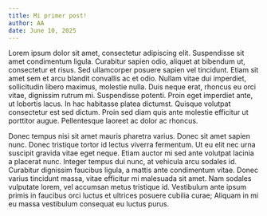 ```yaml
---
title: Mi primer post!
author: AA
date: June 10, 2025
---
```


Lorem ipsum dolor sit amet, consectetur adipiscing elit. Suspendisse sit amet condimentum ligula. Curabitur sapien odio, aliquet at bibendum ut, consectetur et risus. Sed ullamcorper posuere sapien vel tincidunt. Etiam sit amet sem et arcu blandit convallis ac et odio. Nullam vitae dui imperdiet, sollicitudin libero maximus, molestie nulla. Duis neque erat, rhoncus eu orci vitae, dignissim rutrum mi. Suspendisse potenti. Proin eget imperdiet ante, ut lobortis lacus. In hac habitasse platea dictumst. Quisque volutpat consectetur est sed dictum. Proin sed diam quis ante molestie efficitur ut porttitor augue. Pellentesque laoreet ac dolor ac rhoncus.

Donec tempus nisi sit amet mauris pharetra varius. Donec sit amet sapien nunc. Donec tristique tortor id lectus viverra fermentum. Ut eu elit nec urna suscipit gravida vitae eget neque. Etiam auctor mi sed ante volutpat lacinia a placerat nunc. Integer tempus dui nunc, at vehicula arcu sodales id. Curabitur dignissim faucibus ligula, a mattis ante condimentum vitae. Donec varius tincidunt massa, vitae efficitur mi malesuada sit amet. Nam sodales vulputate lorem, vel accumsan metus tristique id. Vestibulum ante ipsum primis in faucibus orci luctus et ultrices posuere cubilia curae; Aliquam in mi eu massa vestibulum consequat eu luctus purus. 